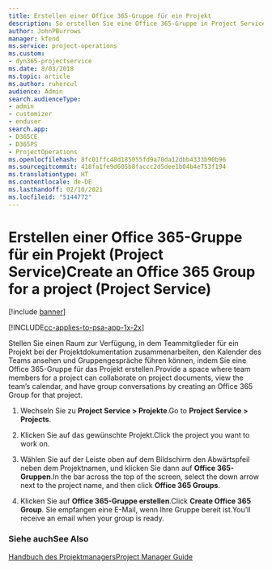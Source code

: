 ```yaml
---
title: Erstellen einer Office 365-Gruppe für ein Projekt
description: So erstellen Sie eine Office 365-Gruppe in Project Service
author: JohnPBurrows
manager: kfend
ms.service: project-operations
ms.custom:
- dyn365-projectservice
ms.date: 8/03/2018
ms.topic: article
ms.author: ruhercul
audience: Admin
search.audienceType:
- admin
- customizer
- enduser
search.app:
- D365CE
- D365PS
- ProjectOperations
ms.openlocfilehash: 8fc01ffc48d185055fd9a70da12dbb4333b90b96
ms.sourcegitcommit: 418fa1fe9d605b8faccc2d5dee1b04b4e753f194
ms.translationtype: HT
ms.contentlocale: de-DE
ms.lasthandoff: 02/10/2021
ms.locfileid: "5144772"
---
```

# <a name="create-an-office-365-group-for-a-project-project-service"></a><span data-ttu-id="d20a6-103">Erstellen einer Office 365-Gruppe für ein Projekt (Project Service)</span><span class="sxs-lookup"><span data-stu-id="d20a6-103">Create an Office 365 Group for a project (Project Service)</span></span>

[!include [banner](../includes/psa-now-project-operations.md)]

[!INCLUDE[cc-applies-to-psa-app-1x-2x](../includes/cc-applies-to-psa-app-1x-2x.md)]

<span data-ttu-id="d20a6-104">Stellen Sie einen Raum zur Verfügung, in dem Teammitglieder für ein Projekt bei der Projektdokumentation zusammenarbeiten, den Kalender des Teams ansehen und Gruppengespräche führen können, indem Sie eine Office 365-Gruppe für das Projekt erstellen.</span><span class="sxs-lookup"><span data-stu-id="d20a6-104">Provide a space where team members for a project can collaborate on project documents, view the team’s calendar, and have group conversations by creating an Office 365 Group for that project.</span></span>  
  
1.  <span data-ttu-id="d20a6-105">Wechseln Sie zu **Project Service > Projekte**.</span><span class="sxs-lookup"><span data-stu-id="d20a6-105">Go to **Project Service > Projects**.</span></span>  
  
2.  <span data-ttu-id="d20a6-106">Klicken Sie auf das gewünschte Projekt.</span><span class="sxs-lookup"><span data-stu-id="d20a6-106">Click the project you want to work on.</span></span>  
  
3.  <span data-ttu-id="d20a6-107">Wählen Sie auf der Leiste oben auf dem Bildschirm den Abwärtspfeil neben dem Projektnamen, und klicken Sie dann auf **Office 365-Gruppen**.</span><span class="sxs-lookup"><span data-stu-id="d20a6-107">In the bar across the top of the screen, select the down arrow next to the project name, and then click **Office 365 Groups**.</span></span>  
  
4.  <span data-ttu-id="d20a6-108">Klicken Sie auf **Office 365-Gruppe erstellen**.</span><span class="sxs-lookup"><span data-stu-id="d20a6-108">Click **Create Office 365 Group**.</span></span> <span data-ttu-id="d20a6-109">Sie empfangen eine E-Mail, wenn Ihre Gruppe bereit ist.</span><span class="sxs-lookup"><span data-stu-id="d20a6-109">You’ll receive an email when your group is ready.</span></span>  
  
### <a name="see-also"></a><span data-ttu-id="d20a6-110">Siehe auch</span><span class="sxs-lookup"><span data-stu-id="d20a6-110">See Also</span></span>  
 [<span data-ttu-id="d20a6-111">Handbuch des Projektmanagers</span><span class="sxs-lookup"><span data-stu-id="d20a6-111">Project Manager Guide</span></span>](../psa/project-manager-guide.md)
